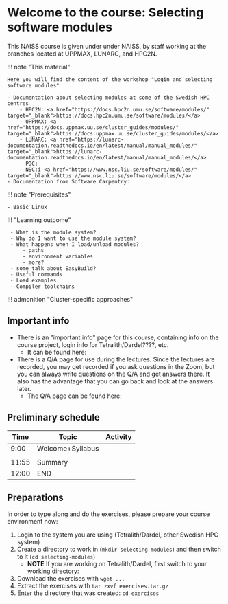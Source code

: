 # Welcome to the course: Selecting software modules 

This NAISS course is given under under NAISS, by staff working at the branches located at UPPMAX, LUNARC, and HPC2N.

!!! note "This material" 

    Here you will find the content of the workshop "Login and selecting software modules" 

    - Documentation about selecting modules at some of the Swedish HPC centres 
        - HPC2N: <a href="https://docs.hpc2n.umu.se/software/modules/" target="_blank">https://docs.hpc2n.umu.se/software/modules/</a> 
        - UPPMAX: <a href="https://docs.uppmax.uu.se/cluster_guides/modules/" target="_blank">https://docs.uppmax.uu.se/cluster_guides/modules/</a>  
        - LUNARC: <a href="https://lunarc-documentation.readthedocs.io/en/latest/manual/manual_modules/" target="_blank">https://lunarc-documentation.readthedocs.io/en/latest/manual/manual_modules/</a>  
        - PDC:  
        - NSC:i <a href="https://www.nsc.liu.se/software/modules/" target="_blank">https://www.nsc.liu.se/software/modules/</a>  
    - Documentation from Software Carpentry: 

!!! note "Prerequisites"

    - Basic Linux 

!!! "Learning outcome"   

     - What is the module system?
     - Why do I want to use the module system? 
     - What happens when I load/unload modules? 
         - paths
         - environment variables
         - more?
     - some talk about EasyBuild?
     - Useful commands
     - Load examples
     - Compiler toolchains 

!!! admonition "Cluster-specific approaches"

## Important info

- There is an "important info" page for this course, containing info on the course project, login info for Tetralith/Dardel????, etc. 
    - It can be found here: 
- There is a Q/A page for use during the lectures. Since the lectures are recorded, you may get recorded if you ask questions in the Zoom, but you can always write questions on the Q/A and get answers there. It also has the advantage that you can go back and look at the answers later. 
    - The Q/A page can be found here: 

## Preliminary schedule

| Time | Topic | Activity |
| ---- | ----- | -------- |
| 9:00 | Welcome+Syllabus | |
|  |  | |
| 11:55 | Summary   | |
| 12:00 | END | |

## Preparations 

In order to type along and do the exercises, please prepare your course environment now:

1. Login to the system you are using (Tetralith/Dardel, other Swedish HPC system)
2. Create a directory to work in (``mkdir selecting-modules``) and then switch to it (``cd selecting-modules``)
    - **NOTE** If you are working on Tetralith/Dardel, first switch to your working directory: `` ``
3. Download the exercises with ``wget ...``
4. Extract the exercises with ``tar zxvf exercises.tar.gz``
5. Enter the directory that was created: ``cd exercises``


